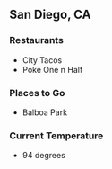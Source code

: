 ## San Diego, CA

### Restaurants
- City Tacos
- Poke One n Half

### Places to Go
- Balboa Park

### Current Temperature
- 94 degrees
